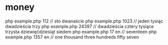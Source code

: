 # money
php example.php 112 // sto dwanaście
php example.php 1023 // jeden tysiąc dwadzieścia trzy
php example.php 24397 // dwadzieścia cztery tysiące trzysta dziewięćdziesiąt siedem
php example.php 17 en // seventeen
php example.php 1357 en // one thousand three hundreds fifty seven
